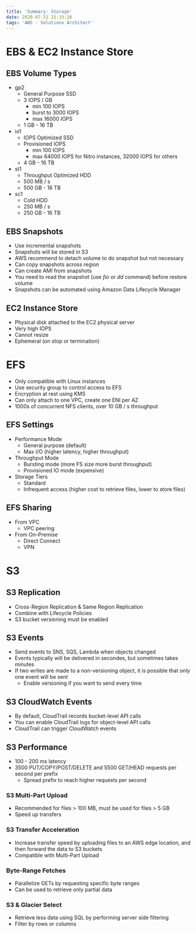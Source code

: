 ```yaml
---
title: 'Summary: Storage'
date: 2020-07-31 15:33:26
tags: 'AWS - Solutions Architect'
---
```


# EBS & EC2 Instance Store

## EBS Volume Types

- gp2
  - General Purpose SSD
  - 3 IOPS / GB 
    - min 100 IOPS
    - burst to 3000 IOPS
    - max 16000 IOPS
  - 1 GB - 16 TB
- io1
  - IOPS Optimized SSD
  - Provisioned IOPS
    - min 100 IOPS
    - max 64000 IOPS for Nitro instances, 32000 IOPS for others
  - 4 GB - 16 TB
- st1
  - Throughput Optimized HDD
  - 500 MB / s
  - 500 GB - 16 TB
- sc1
  - Cold HDD
  - 250 MB / s
  - 250 GB - 16 TB

## EBS Snapshots

- Use incremental snapshots
- Snapshots will be stored in S3
- AWS recommend to detach volume to do snapshot but not necessary
- Can copy snapshots across region
- Can create AMI from snapshots
- You need to read the snapshot (use *fio* or *dd* command) before restore volume
- Snapshots can be automated using Amazon Data Lifecycle Manager

## EC2 Instance Store

- Physical disk attached to the EC2 physical server
- Very high IOPS
- Cannot resize
- Ephemeral (on stop or termination)

# EFS

- Only compatible with Linux instances
- Use security group to control access to EFS
- Encryption at rest using KMS
- Can only attach to one VPC, create one ENI per AZ
- 1000s of concurrent NFS clients, over 10 GB / s throughput

## EFS Settings

- Performance Mode
  - General purpose (default)
  - Max I/O (higher latency, higher throughput)
- Throughput Mode
  - Bursting mode (more FS size more burst throughput)
  - Provisioned IO mode (expensive)
- Storage Tiers
  - Standard
  - Infrequent access (higher cost to retrieve files, lower to store files)

## EFS Sharing

- From VPC
  - VPC peering
- From On-Premise
  - Direct Connect
  - VPN

# S3

## S3 Replication

- Cross-Region Replication & Same Region Replication
- Combine with Lifecycle Policies
- S3 bucket versioning must be enabled

## S3 Events

- Send events to SNS, SQS, Lambda when objects changed
- Events typically will be delivered in secondes, but sometimes takes minutes
- If two writes are made to a non-versioning object, it is possible that only one event will be sent
  - Enable versioning if you want to send every time

## S3 CloudWatch Events

- By default, CloudTrail records bucket-level API calls
- You can enable CloudTrail logs for object-level API calls
- CloudTrail can trigger CloudWatch events

## S3 Performance

- 100 - 200 ms latency
- 3500 PUT/COPY/POST/DELETE and 5500 GET/HEAD requests per second per prefix
  - Spread prefix to reach higher requests per second

### S3 Multi-Part Upload

- Recommended for files > 100 MB, must be used for files > 5 GB
- Speed up transfers

### S3 Transfer Acceleration

- Increase transfer speed by uploading files to an AWS edge location, and then forward the data to S3 buckets
- Compatible with Multi-Part Upload

### Byte-Range Fetches

- Parallelize GETs by requesting specific byte ranges
- Can be used to retrieve only partial data

### S3 & Glacier Select

- Retrieve less data using SQL by performing server side filtering
- Filter by rows or columns
